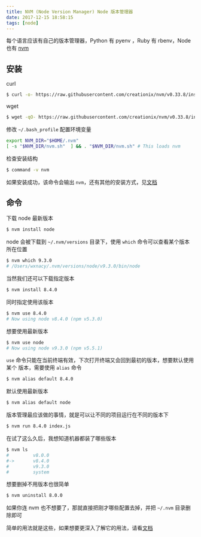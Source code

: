 ```yaml
---
title: NVM (Node Version Manager) Node 版本管理器
date: 2017-12-15 18:58:15
tags: [node]
---
```


每个语言应该有自己的版本管理器，Python 有 pyenv ，Ruby 有 rbenv，Node 也有 [nvm](https://github.com/creationix/nvm)
<!-- more --><!-- toc -->

## 安装
curl
```bash
$ curl -o- https://raw.githubusercontent.com/creationix/nvm/v0.33.8/install.sh | bash
```
wget
```bash
$ wget -qO- https://raw.githubusercontent.com/creationix/nvm/v0.33.8/install.sh | bash
```
修改 `~/.bash_profile` 配置环境变量
```bash
export NVM_DIR="$HOME/.nvm"
[ -s "$NVM_DIR/nvm.sh"  ] && . "$NVM_DIR/nvm.sh" # This loads nvm
```
检查安装结构
```bash
$ command -v nvm
```
如果安装成功，该命令会输出 `nvm`，还有其他的安装方式，见[文档 ](https://github.com/creationix/nvm#git-install)

## 命令
下载 node 最新版本
```bash
$ nvm install node
```
node 会被下载到 `~/.nvm/versions` 目录下，使用 `which` 命令可以查看某个版本所在位置
```bash
$ nvm which 9.3.0
# /Users/wxnacy/.nvm/versions/node/v9.3.0/bin/node
```
当然我们还可以下载指定版本
```bash
$ nvm install 8.4.0
```
同时指定使用该版本
```bash
$ nvm use 8.4.0
# Now using node v8.4.0 (npm v5.3.0)
```
想要使用最新版本
```bash
$ nvm use node
# Now using node v9.3.0 (npm v5.5.1)
```
`use` 命令只能在当前终端有效，下次打开终端又会回到最初的版本，想要默认使用某个
版本，需要使用 `alias` 命令
```bash
$ nvm alias default 8.4.0
```
默认使用最新版本
```bash
$ nvm alias default node
```
版本管理最应该做的事情，就是可以让不同的项目运行在不同的版本下
```bash
$ nvm run 8.4.0 index.js
```
在试了这么久后，我想知道机器都装了哪些版本
```bash
$ nvm ls
#         v8.0.0
#->       v8.4.0
#         v9.3.0
#         system
```
想要删掉不用版本也很简单
```bash
$ nvm uninstall 8.0.0
```
如果你连 nvm 也不想要了，那就直接把刚才哪些配置去掉，并把 `~/.nvm` 目录删除即可

简单的用法就是这些，如果想要更深入了解它的用法，请看[文档 ](https://github.com/creationix/nvm#usage)


